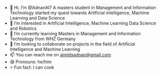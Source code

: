 - 👋 Hi, I’m @AdnanAI7 A masters student in Management and Information Technology started my quest towards Artificial intelligence, Machine Learning and Data Science 
- 👀 I’m interested in Artificial Intelligence, Machine Learning Data Science and Robotics 
- 🌱 I’m currently learning Masters in Management and Information Technology from WHZ Germany 
- 💞️ I’m looking to collaborate on projects in the field of Artificial Intelligence and Machine Learning 
- 📫 You can reach me on aimldsadnan@gmail.com
- 😄 Pronouns: he/him
- ⚡ Fun fact: I can cook 

<!---
AdnanAI7/AdnanAI7 is a ✨ special ✨ repository because its `README.md` (this file) appears on your GitHub profile.
You can click the Preview link to take a look at your changes.
--->
